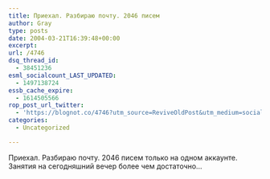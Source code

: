 ```yaml
---
title: Приехал. Разбираю почту. 2046 писем
author: Gray
type: posts
date: 2004-03-21T16:39:48+00:00
excerpt:
url: /4746
dsq_thread_id:
  - 38451236
esml_socialcount_LAST_UPDATED:
  - 1497138724
essb_cache_expire:
  - 1614505566
rop_post_url_twitter:
  - 'https://blognot.co/4746?utm_source=ReviveOldPost&utm_medium=social&utm_campaign=ReviveOldPost'
categories:
  - Uncategorized

---
```








Приехал. Разбираю почту. 2046 писем только на одном аккаунте. Занятия на сегодняшний вечер более чем достаточно&#8230;